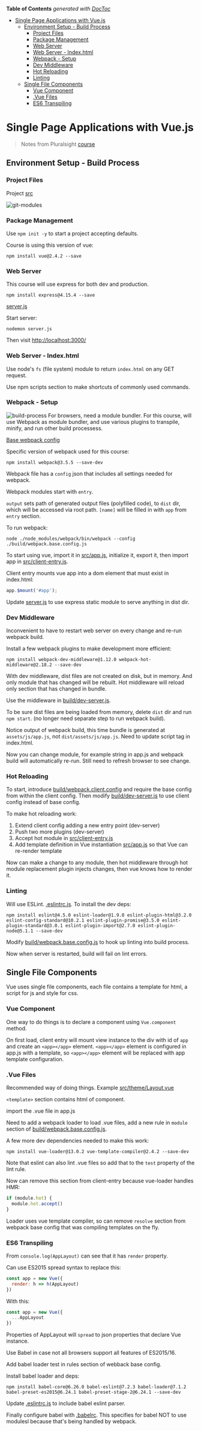 <!-- START doctoc generated TOC please keep comment here to allow auto update -->
<!-- DON'T EDIT THIS SECTION, INSTEAD RE-RUN doctoc TO UPDATE -->
**Table of Contents**  *generated with [DocToc](https://github.com/thlorenz/doctoc)*

- [Single Page Applications with Vue.js](#single-page-applications-with-vuejs)
  - [Environment Setup - Build Process](#environment-setup---build-process)
    - [Project Files](#project-files)
    - [Package Management](#package-management)
    - [Web Server](#web-server)
    - [Web Server - Index.html](#web-server---indexhtml)
    - [Webpack - Setup](#webpack---setup)
    - [Dev Middleware](#dev-middleware)
    - [Hot Reloading](#hot-reloading)
    - [Linting](#linting)
  - [Single File Components](#single-file-components)
    - [Vue Component](#vue-component)
    - [.Vue Files](#vue-files)
    - [ES6 Transpiling](#es6-transpiling)

<!-- END doctoc generated TOC please keep comment here to allow auto update -->

# Single Page Applications with Vue.js

> Notes from Pluralsight [course](https://app.pluralsight.com/library/courses/vue-js-single-page-applications/table-of-contents)

## Environment Setup - Build Process

### Project Files

Project [src](https://github.com/bstavroulakis/vue-spa)

![git-modules](course-images/git-modules.png "git-modules")

### Package Management

Use `npm init -y` to start a project accepting defaults.

Course is using this version of vue:

```shell
npm install vue@2.4.2 --save
```

### Web Server

This course will use express for both dev and production.


```shell
npm install express@4.15.4 --save
```

[server.js](server.js)

Start server:

```shell
nodemon server.js
```

Then visit [http://localhost:3000/](http://localhost:3000/)

### Web Server - Index.html

Use node's `fs` (file system) module to return `index.html` on any GET request.

Use npm scripts section to make shortcuts of commonly used commands.

### Webpack - Setup

![build-process](course-images/build-process.png)
For browsers, need a module bundler. For this course, will use Webpack as module bundler, and use various plugins to transpile, minify, and run other build processess.

[Base webpack config](build/webpack.base.config.js)

Specific version of webpack used for this course:

```shell
npm install webpack@3.5.5 --save-dev
```

Webpack file has a `config` json that includes all settings needed for webpack.

Webpack modules start with `entry`.

`output` sets path of generated output files (polyfilled code), to `dist` dir, which will be accessed via root path.
`[name]` will be filled in with `app` from `entry` section.

To run webpack:

```shell
node ./node_modules/webpack/bin/webpack --config ./build/webpack.base.config.js
```

To start using vue, import it in [src/app.js](src/app.js), initialize it, export it, then import app in [src/client-entry.js](src/client-entry.js).

Client entry mounts vue app into a dom element that must exist in index.html:

```javascript
app.$mount('#app');
```

Update [server.js](server.js) to use express static module to serve anything in dist dir.

### Dev Middleware

Inconvenient to have to restart web server on every change and re-run webpack build.

Install a few webpack plugins to make development more efficient:

```shell
npm install webpack-dev-middleware@1.12.0 webpack-hot-middleware@2.18.2 --save-dev
```

With dev middleware, dist files are not created on disk, but in memory. And only module that has changed will be rebuilt.
Hot middleware will reload only section that has changed in bundle.

Use the middleware in [build/dev-server.js](build/dev-server.js).

To be sure dist files are being loaded from memory, delete `dist` dir and run `npm start`. (no longer need separate step to run webpack build).

Notice output of webpack build, this time bundle is generated at `assets/js/app.js`, not `dist/assets/js/app.js`. Need to update script tag in index.html.

Now you can change module, for example string in app.js and webpack build will automatically re-run. Still need to refresh browser to see change.

### Hot Reloading

To start, introduce [build/webpack.client.config](build/webpack.client.config) and require the base config from within the client config. Then modify [build/dev-server.js](build/dev-server.js) to use client config instead of base config.

To make hot reloading work:

1. Extend client config adding a new entry point (dev-server)
2. Push two more plugins (dev-server)
3. Accept hot module in [src/client-entry.js](src/client-entry.js)
4. Add template definition in Vue instantiation [src/app.js](src/app.js) so that Vue can re-render template

Now can make a change to any module, then hot middleware through hot module replacement plugin injects changes, then vue knows how to render it.

### Linting

Will use ESLint. [.eslintrc.js](.eslintrc.js). To install the dev deps:

```shell
npm install eslint@4.5.0 eslint-loader@1.9.0 eslint-plugin-html@3.2.0 eslint-config-standard@10.2.1 eslint-plugin-promise@3.5.0 eslint-plugin-standard@3.0.1 eslint-plugin-import@2.7.0 eslint-plugin-node@5.1.1 --save-dev
```

Modify [build/webpack.base.config.js](build/webpack.base.config.js) to hook up linting into build process.

Now when server is restarted, build will fail on lint errors.

## Single File Components

Vue uses single file components, each file contains a template for html, a script for js and style for css.

### Vue Component

One way to do things is to declare a component using `Vue.component` method.

On first load, client entry will mount view instance to the div with id of `app` and create an `<app></app>` element.
`<app></app>` element is configured in app.js with a template, so `<app></app>` element will be replaced with app template configuration.

### .Vue Files

Recommended way of doing things. Example [src/theme/Layout.vue](src/theme/Layout.vue)

`<template>` section contains html of component.

import the .vue file in app.js

Need to add a webpack loader to load .vue files, add a new rule in `module` section of [build/webpack.base.config.js](build/webpack.base.config.js).

A few more dev dependencies needed to make this work:

```shell
npm install vue-loader@13.0.2 vue-template-compiler@2.4.2 --save-dev
```

Note that eslint can also lint .vue files so add that to the `test` property of the lint rule.

Now can remove this section from client-entry because vue-loader handles HMR:

```javascript
if (module.hot) {
  module.hot.accept()
}
```

Loader uses vue template compiler, so can remove `resolve` section from webpack base config that was compiling templates on the fly.

### ES6 Transpiling

From `console.log(AppLayout)` can see that it has `render` property.

Can use ES2015 spread syntax to replace this:

```javascript
const app = new Vue({
  render: h => h(AppLayout)
})
```

With this:

```javascript
const app = new Vue({
  ...AppLayout
})
```

Properties of AppLayout will `spread` to json properties that declare Vue instance.

Use Babel in case not all browsers support all features of ES2015/16.

Add babel loader test in rules section of webback base config.

Install babel loader and deps:

```shell
npm install babel-core@6.26.0 babel-eslint@7.2.3 babel-loader@7.1.2 babel-preset-es2015@6.24.1 babel-preset-stage-2@6.24.1 --save-dev
```

Update [.eslintrc.js](.eslintrc.js) to include babel eslint parser.

Finally configure babel with [.babelrc](.babelrc). This specifies for babel NOT to use modulesl because that's being handled by webpack.
